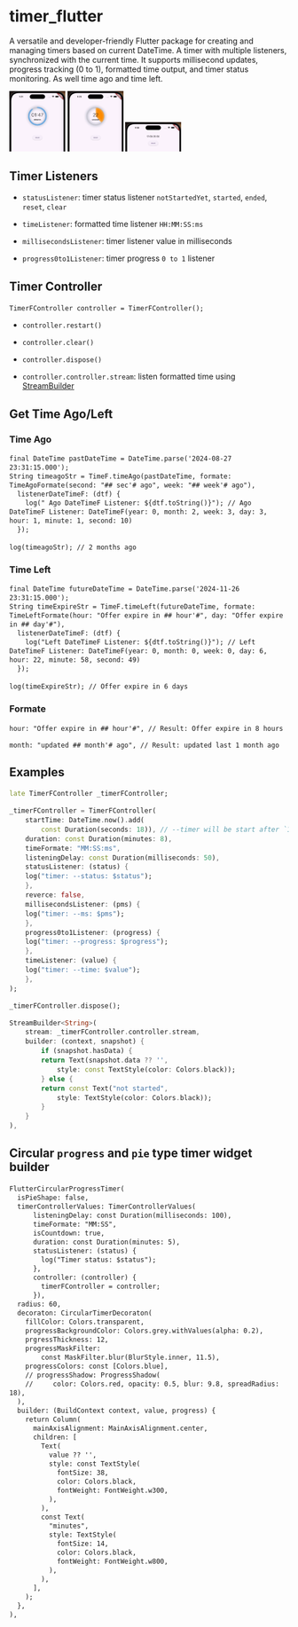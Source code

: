 
# timer_flutter

A versatile and developer-friendly Flutter package for creating and managing timers based on current DateTime. A timer with multiple listeners, synchronized with the current time. It supports millisecond updates, progress tracking (0 to 1), formatted time output, and timer status monitoring. As well time ago and time left.

<img src="https://github.com/praween-link/flutter_timer/blob/v0.2.0/assets/timer_with_progress.gif" width="20%" height="20%"/>  <img src="https://github.com/praween-link/flutter_timer/blob/v0.2.0/assets/timer_with_pie.gif" width="20%" height="20%"/>  <img src="https://github.com/praween-link/flutter_timer/blob/v0.2.0/assets/timer_with_text.gif" width="20%" height="20%"/>

## Timer Listeners

* `statusListener`: timer status listener `notStartedYet`, `started`, `ended`, `reset`, `clear`

* `timeListener`: formatted time listener `HH:MM:SS:ms`

* `millisecondsListener`: timer listener value in milliseconds

* `progress0to1Listener`: timer progress `0 to 1` listener


## Timer Controller

`TimerFController controller = TimerFController();`

* `controller.restart()`

* `controller.clear()`

* `controller.dispose()`

* `controller.controller.stream`: listen formatted time using [StreamBuilder](https://api.flutter.dev/flutter/widgets/StreamBuilder-class.html)

## Get Time Ago/Left

### Time Ago
```
final DateTime pastDateTime = DateTime.parse('2024-08-27 23:31:15.000');
String timeagoStr = TimeF.timeAgo(pastDateTime, formate: TimeAgoFormate(second: "## sec'# ago", week: "## week'# ago"), 
  listenerDateTimeF: (dtf) {
    log(" Ago DateTimeF Listener: ${dtf.toString()}"); // Ago DateTimeF Listener: DateTimeF(year: 0, month: 2, week: 3, day: 3, hour: 1, minute: 1, second: 10)
  });

log(timeagoStr); // 2 months ago
```

### Time Left
```
final DateTime futureDateTime = DateTime.parse('2024-11-26 23:31:15.000');
String timeExpireStr = TimeF.timeLeft(futureDateTime, formate: TimeLeftFormate(hour: "Offer expire in ## hour'#", day: "Offer expire in ## day'#"), 
  listenerDateTimeF: (dtf) {
    log("Left DateTimeF Listener: ${dtf.toString()}"); // Left DateTimeF Listener: DateTimeF(year: 0, month: 0, week: 0, day: 6, hour: 22, minute: 58, second: 49)
  });

log(timeExpireStr); // Offer expire in 6 days
```

### Formate
```
hour: "Offer expire in ## hour'#", // Result: Offer expire in 8 hours
```

```
month: "updated ## month'# ago", // Result: updated last 1 month ago
```

## Examples

```dart
late TimerFController _timerFController;
```

```dart
_timerFController = TimerFController(
    startTime: DateTime.now().add(
        const Duration(seconds: 18)), // --timer will be start after `18 sec`
    duration: const Duration(minutes: 8),
    timeFormate: "MM:SS:ms",
    listeningDelay: const Duration(milliseconds: 50),
    statusListener: (status) {
    log("timer: --status: $status");
    },
    reverce: false,
    millisecondsListener: (pms) {
    log("timer: --ms: $pms");
    },
    progress0to1Listener: (progress) {
    log("timer: --progress: $progress");
    },
    timeListener: (value) {
    log("timer: --time: $value");
    },
);
```

```dart
_timerFController.dispose();
```

```dart
StreamBuilder<String>(
    stream: _timerFController.controller.stream,
    builder: (context, snapshot) {
        if (snapshot.hasData) {
        return Text(snapshot.data ?? '',
            style: const TextStyle(color: Colors.black));
        } else {
        return const Text("not started",
            style: TextStyle(color: Colors.black));
        }
    }
),
```

## Circular `progress` and `pie` type timer widget builder

```
FlutterCircularProgressTimer(
  isPieShape: false,
  timerControllerValues: TimerControllerValues(
      listeningDelay: const Duration(milliseconds: 100),
      timeFormate: "MM:SS",
      isCountdown: true,
      duration: const Duration(minutes: 5),
      statusListener: (status) {
        log("Timer status: $status");
      },
      controller: (controller) {
        timerFController = controller;
      }),
  radius: 60,
  decoraton: CircularTimerDecoraton(
    fillColor: Colors.transparent,
    progressBackgroundColor: Colors.grey.withValues(alpha: 0.2),
    prgressThickness: 12,
    progressMaskFilter:
        const MaskFilter.blur(BlurStyle.inner, 11.5),
    progressColors: const [Colors.blue],
    // progressShadow: ProgressShadow(
    //     color: Colors.red, opacity: 0.5, blur: 9.8, spreadRadius: 18),
  ),
  builder: (BuildContext context, value, progress) {
    return Column(
      mainAxisAlignment: MainAxisAlignment.center,
      children: [
        Text(
          value ?? '',
          style: const TextStyle(
            fontSize: 38,
            color: Colors.black,
            fontWeight: FontWeight.w300,
          ),
        ),
        const Text(
          "minutes",
          style: TextStyle(
            fontSize: 14,
            color: Colors.black,
            fontWeight: FontWeight.w800,
          ),
        ),
      ],
    );
  },
),
```